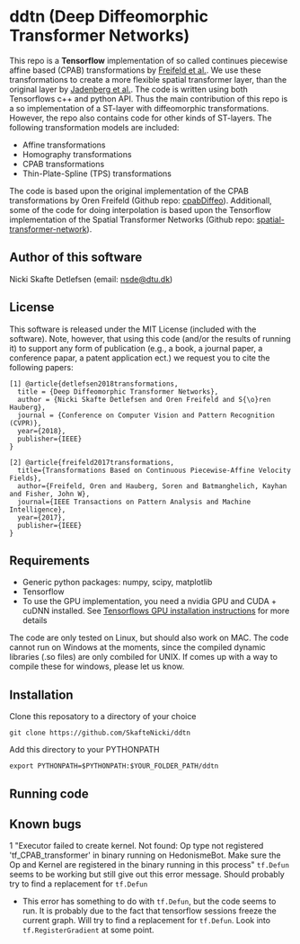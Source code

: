 # ddtn (Deep Diffeomorphic Transformer Networks)

This repo is a **Tensorflow** implementation of so called continues piecewise
affine based (CPAB) transformations by [Freifeld et al.](https://www.cs.bgu.ac.il/~orenfr/papers/freifeld_etal_PAMI_2017). We use these
transformations to create a more flexible spatial transformer layer, than the
original layer by [Jadenberg et al.](https://arxiv.org/abs/1506.02025). The code is
written using both Tensorflows c++ and python API. Thus the main contribution
of this repo is a so implementation of a ST-layer with diffeomorphic transformations. 
However, the repo also contains code for other kinds of ST-layers. The following
transformation models are included:

* Affine transformations
* Homography transformations
* CPAB transformations
* Thin-Plate-Spline (TPS) transformations

The code is based upon the original implementation of the CPAB transformations by
Oren Freifeld (Github repo: [cpabDiffeo](https://github.com/freifeld/cpabDiffeo)).
Additionall, some of the code for doing interpolation is based upon the Tensorflow
implementation of the Spatial Transformer Networks (Github repo: 
[spatial-transformer-network](https://github.com/kevinzakka/spatial-transformer-network)).

## Author of this software

Nicki Skafte Detlefsen (email: nsde@dtu.dk)

## License
This software is released under the MIT License (included with the software). 
Note, however, that using this code (and/or the results of running it) to support
any form of publication (e.g., a book, a journal paper, a conference papar, a patent
application ect.) we request you to cite the following papers:

```
[1] @article{detlefsen2018transformations,
  title = {Deep Diffeomorphic Transformer Networks},
  author = {Nicki Skafte Detlefsen and Oren Freifeld and S{\o}ren Hauberg},
  journal = {Conference on Computer Vision and Pattern Recognition (CVPR)},
  year={2018},
  publisher={IEEE}
}

[2] @article{freifeld2017transformations,
  title={Transformations Based on Continuous Piecewise-Affine Velocity Fields},
  author={Freifeld, Oren and Hauberg, Soren and Batmanghelich, Kayhan and Fisher, John W},
  journal={IEEE Transactions on Pattern Analysis and Machine Intelligence},
  year={2017},
  publisher={IEEE}
}
```

## Requirements

* Generic python packages: numpy, scipy, matplotlib
* Tensorflow
* To use the GPU implementation, you need a nvidia GPU and CUDA + cuDNN installed. 
  See [Tensorflows GPU installation instructions](https://www.tensorflow.org/install/) 
  for more details

The code are only tested on Linux, but should also work on MAC. The code cannot 
run on Windows at the moments, since the compiled dynamic libraries (.so files) 
are only combiled for UNIX. If comes up with a way to compile these for windows, 
please let us know.

## Installation

Clone this reposatory to a directory of your choice
```
git clone https://github.com/SkafteNicki/ddtn
```
Add this directory to your PYTHONPATH
```
export PYTHONPATH=$PYTHONPATH:$YOUR_FOLDER_PATH/ddtn
```

## Running code


## Known bugs
1 "Executor failed to create kernel. Not found: Op type not registered 
'tf_CPAB_transformer' in binary running on HedonismeBot. Make sure the Op and 
Kernel are registered in the binary running in this process"
   `tf.Defun` seems to be working but still give out this error message. Should
    probably try to find a replacement for `tf.Defun`
   - This error has something to do with `tf.Defun`, but the code seems to run.
   It is probably due to the fact that tensorflow sessions freeze the current
   graph. Will try to find a replacement for `tf.Defun`. Look into `tf.RegisterGradient`
   at some point.


